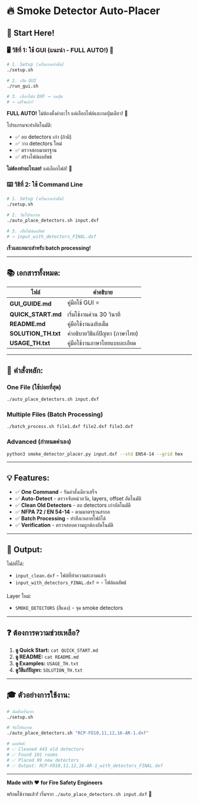 # 🔥 Smoke Detector Auto-Placer

## 🎯 Start Here!

### 🖥️ วิธีที่ 1: ใช้ GUI (แนะนำ - FULL AUTO!) 🤖

```bash
# 1. Setup (ครั้งแรกเท่านั้น)
./setup.sh

# 2. เปิด GUI
./run_gui.sh

# 3. เลือกไฟล์ DXF → กดปุ่ม
# → เสร็จแล้ว!
```

**FULL AUTO!** ไม่ต้องตั้งค่าอะไร แค่เลือกไฟล์และกดปุ่มเดียว! 🎉

โปรแกรมจะทำอัตโนมัติ:
- ✅ ลบ detectors เก่า (ถ้ามี)
- ✅ วาง detectors ใหม่
- ✅ ตรวจสอบมาตรฐาน
- ✅ สร้างไฟล์ผลลัพธ์

**ไม่ต้องทำอะไรเลย!** แค่เลือกไฟล์! 🚀

### ⌨️ วิธีที่ 2: ใช้ Command Line

```bash
# 1. Setup (ครั้งแรกเท่านั้น)
./setup.sh

# 2. รันโปรแกรม
./auto_place_detectors.sh input.dxf

# 3. เปิดไฟล์ผลลัพธ์
# → input_with_detectors_FINAL.dxf
```

**เร็วและเหมาะสำหรับ batch processing!**

---

## 📚 เอกสารทั้งหมด:

| ไฟล์ | คำอธิบาย |
|------|----------|
| **GUI_GUIDE.md** | คู่มือใช้ GUI ⭐ |
| **QUICK_START.md** | เริ่มใช้งานด่วน 30 วินาที |
| **README.md** | คู่มือใช้งานฉบับเต็ม |
| **SOLUTION_TH.txt** | คำอธิบายวิธีแก้ปัญหา (ภาษาไทย) |
| **USAGE_TH.txt** | คู่มือใช้งานภาษาไทยแบบละเอียด |

---

## 🚀 คำสั่งหลัก:

### One File (ใช้บ่อยที่สุด)
```bash
./auto_place_detectors.sh input.dxf
```

### Multiple Files (Batch Processing)
```bash
./batch_process.sh file1.dxf file2.dxf file3.dxf
```

### Advanced (กำหนดค่าเอง)
```bash
python3 smoke_detector_placer.py input.dxf --std EN54-14 --grid hex
```

---

## 💡 Features:

- ✅ **One Command** - รันคำสั่งเดียวเสร็จ
- ✅ **Auto-Detect** - ตรวจจับหน่วยวัด, layers, offset อัตโนมัติ
- ✅ **Clean Old Detectors** - ลบ detectors เก่าอัตโนมัติ
- ✅ **NFPA 72 / EN 54-14** - ตามมาตรฐานสากล
- ✅ **Batch Processing** - ทำทีละหลายไฟล์ได้
- ✅ **Verification** - ตรวจสอบความถูกต้องอัตโนมัติ

---

## 📂 Output:

ไฟล์ที่ได้:
- `input_clean.dxf` - ไฟล์ที่ทำความสะอาดแล้ว
- `input_with_detectors_FINAL.dxf` ⭐ - ไฟล์ผลลัพธ์

Layer ใหม่:
- `SMOKE_DETECTORS` (สีแดง) - จุด smoke detectors

---

## ❓ ต้องการความช่วยเหลือ?

1. **ดู Quick Start:** `cat QUICK_START.md`
2. **ดู README:** `cat README.md`
3. **ดู Examples:** `USAGE_TH.txt`
4. **ดูวิธีแก้ปัญหา:** `SOLUTION_TH.txt`

---

## 🎓 ตัวอย่างการใช้งาน:

```bash
# ติดตั้งครั้งแรก
./setup.sh

# รันโปรแกรม
./auto_place_detectors.sh "RCP-FO10,11,12,16-AR-1.dxf"

# ผลลัพธ์:
# ✅ Cleaned 443 old detectors
# ✅ Found 101 rooms
# ✅ Placed 99 new detectors  
# ✅ Output: RCP-FO10,11,12,16-AR-1_with_detectors_FINAL.dxf
```

---

**Made with ❤️ for Fire Safety Engineers**

พร้อมใช้งานแล้ว! เริ่มจาก `./auto_place_detectors.sh input.dxf` 🚀


